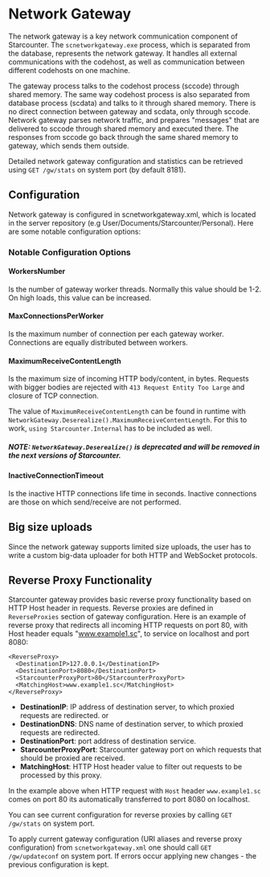 # Network Gateway

The network gateway is a key network communication component of Starcounter. The `scnetworkgateway.exe` process, which is separated from the database, represents the network gateway. It handles all external communications with the codehost, as well as communication between different codehosts on one machine.

The gateway process talks to the codehost process (sccode) through shared memory. The same way codehost process is also separated from database process (scdata) and talks to it through shared memory. There is no direct connection between gateway and scdata, only through sccode. Network gateway parses network traffic, and prepares "messages" that are delivered to sccode through shared memory and executed there. The responses from sccode go back through the same shared memory to gateway, which sends them outside.

Detailed network gateway configuration and statistics can be retrieved using `GET /gw/stats` on system port (by default 8181).

## Configuration

Network gateway is configured in scnetworkgateway.xml, which is located in the server repository (e.g User/Documents/Starcounter/Personal). Here are some notable configuration options:

### Notable Configuration Options

#### WorkersNumber

Is the number of gateway worker threads. Normally this value should be 1-2. On high loads, this value can be increased.

#### MaxConnectionsPerWorker

Is the maximum number of connection per each gateway worker. Connections are equally distributed between workers.

#### MaximumReceiveContentLength 

Is the maximum size of incoming HTTP body/content, in bytes. Requests with bigger bodies are rejected with `413 Request Entity Too Large` and closure of TCP connection.

The value of `MaximumReceiveContentLength` can be found in runtime with `NetworkGateway.Deserealize().MaximumReceiveContentLength`. For this to work, `using Starcounter.Internal` has to be included as well. 

##### NOTE: `NetworkGateway.Deserealize()` is deprecated and will be removed in the next versions of Starcounter.

#### InactiveConnectionTimeout 

Is the inactive HTTP connections life time in seconds. Inactive connections are those on which send/receive are not performed.

## Big size uploads

Since the network gateway supports limited size uploads, the user has to write a custom big-data uploader for both HTTP and WebSocket protocols.

## Reverse Proxy Functionality

Starcounter gateway provides basic reverse proxy functionality based on HTTP Host header in requests. Reverse proxies are defined in `ReverseProxies` section of gateway configuration. Here is an example of reverse proxy that redirects all incoming HTTP requests on port 80, with Host header equals "www.example1.sc", to service on localhost and port 8080:
```
<ReverseProxy>
  <DestinationIP>127.0.0.1</DestinationIP>
  <DestinationPort>8080</DestinationPort>
  <StarcounterProxyPort>80</StarcounterProxyPort>
  <MatchingHost>www.example1.sc</MatchingHost>
</ReverseProxy>

```

* **DestinationIP**: IP address of destination server, to which proxied requests are redirected.
or
* **DestinationDNS**: DNS name of destination server, to which proxied requests are redirected.
* **DestinationPort**: port address of destination service.
* **StarcounterProxyPort**: Starcounter gateway port on which requests that should be proxied are received.
* **MatchingHost**: HTTP Host header value to filter out requests to be processed by this proxy.

In the example above when HTTP request with `Host` header `www.example1.sc` comes on port 80 its automatically transferred to port 8080 on localhost.

You can see current configuration for reverse proxies by calling `GET /gw/stats` on system port.

To apply current gateway configuration (URI aliases and reverse proxy configuration) from `scnetworkgateway.xml` one should call `GET /gw/updateconf` on system port. If errors occur applying new changes - the previous configuration is kept.

